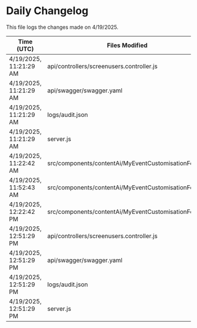 # Daily Changelog

This file logs the changes made on 4/19/2025.

| Time (UTC)             | Files Modified                    | Changes (Addition/Deletion) |
|------------------------|-----------------------------------|-----------------------------|
| 4/19/2025, 11:21:29 AM | api/controllers/screenusers.controller.js | 9 Additions & 9 Deletions |
| 4/19/2025, 11:21:29 AM | api/swagger/swagger.yaml | 4 Additions & 4 Deletions |
| 4/19/2025, 11:21:29 AM | logs/audit.json | 15 Additions & 15 Deletions |
| 4/19/2025, 11:21:29 AM | server.js | 12 Additions & 12 Deletions |
| 4/19/2025, 11:22:42 AM | src/components/contentAi/MyEventCustomisationForm.js | 1 Additions & 1 Deletions|
| 4/19/2025, 11:52:43 AM | src/components/contentAi/MyEventCustomisationForm.js | 1 Additions & 1 Deletions|
| 4/19/2025, 12:22:42 PM | src/components/contentAi/MyEventCustomisationForm.js | 1 Additions & 1 Deletions|
| 4/19/2025, 12:51:29 PM | api/controllers/screenusers.controller.js | 9 Additions & 9 Deletions|
| 4/19/2025, 12:51:29 PM | api/swagger/swagger.yaml | 4 Additions & 4 Deletions|
| 4/19/2025, 12:51:29 PM | logs/audit.json | 15 Additions & 15 Deletions|
| 4/19/2025, 12:51:29 PM | server.js | 12 Additions & 12 Deletions|
